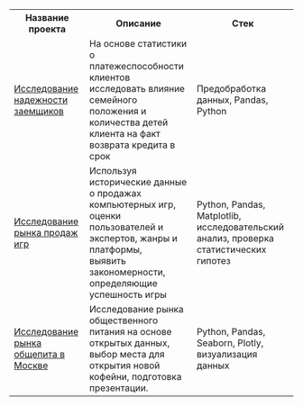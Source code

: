 <table>
  <tr>
    <th>Название проекта</th>
    <th>Описание</th>
    <th>Стек</th>
  </tr>
  <tr>
    <td><a href="Project-1/bank.ipynb">Исследование надежности заемщиков</a></td>
    <td>На основе статистики о платежеспособности клиентов<br>исследовать влияние семейного положения и количества детей<br>клиента на факт возврата кредита в срок</td>
    <td>Предобработка данных, Pandas, Python</td>
  </tr>
  <tr>
    <td><a href="ссылка_на_другой_файл.ipynb">Исследование рынка продаж игр</a></td>
    <td>Используя исторические данные о продажах компьютерных игр,<br>оценки пользователей и экспертов, жанры и платформы,<br>выявить закономерности, определяющие успешность игры</td>
    <td>Python, Pandas, Matplotlib, исследовательский анализ, проверка статистических гипотез</td>
  </tr>
  <tr>
    <td><a href="ссылка_на_еще_один_файл.ipynb">Исследование рынка общепита в Москве</a></td>
    <td>Исследование рынка общественного питания на основе открытых данных,<br>выбор места для открытия новой кофейни, подготовка презентации.</td>
    <td>Python, Pandas, Seaborn, Plotly, визуализация данных</td>
  </tr>
</table>
